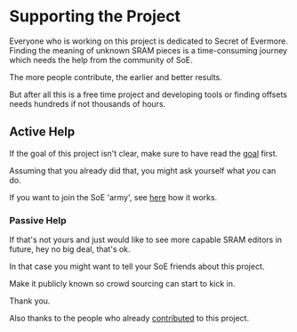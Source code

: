 ﻿# Supporting the Project

Everyone who is working on this project is dedicated to Secret of Evermore.
Finding the meaning of unknown SRAM pieces is a time-consuming journey which needs the help from the community of SoE.

The more people contribute, the earlier and better results.

But after all this is a free time project and developing tools or finding offsets needs hundreds if not thousands of hours.

## Active Help
If the goal of this project isn't clear, make sure to have read the [goal](p?c=goal) first.

Assuming that you already did that, you might ask yourself what *you* can do.

If you want to join the SoE 'army', see [here](p?c=HowCanIHelp) how it works.

### Passive Help
If that's not yours and just would like to see more capable SRAM editors in future, hey no big deal, that's ok.

In that case you might want to tell your SoE friends about this project. 

Make it publicly known so crowd sourcing can start to kick in.


Thank you.

Also thanks to the people who already [contributed](p?c=contributors) to this project.